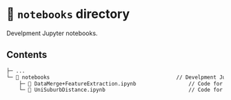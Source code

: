 # 📁 `notebooks` directory

Develpment Jupyter notebooks.

## Contents

``` txt
├─ ...
└─ 📁 notebooks                                         // Develpment Jupyter notebooks.
    ├─ 📄 DataMerge+FeatureExtraction.ipynb                 // Code for combining datasets into suburb dataset.
    └─ 📄 UniSuburbDistance.ipynb                           // Code for determining 'commute' attribute for suburb dataset.
```
